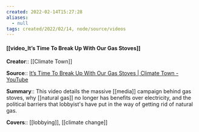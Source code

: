 ```yaml
---
created: 2022-02-14T15:27:28 
aliases:
  - null
tags: created/2022/02/14, node/source/videos
---
```


#### [[video_It’s Time To Break Up With Our Gas Stoves]]
**Creator**:: [[Climate Town]]
 
**Source**:: [It’s Time To Break Up With Our Gas Stoves | Climate Town - YouTube](https://www.youtube.com/watch?v=hX2aZUav-54&t=328s)

**Summary**:: This video details the massive [[media]] campaign behind gas stoves, why [[natural gas]] no longer has benefits over electricity, and the political barriers that lobbyist's have put in the way of getting rid of natural gas. 

**Covers**:: [[lobbying]], [[climate change]]